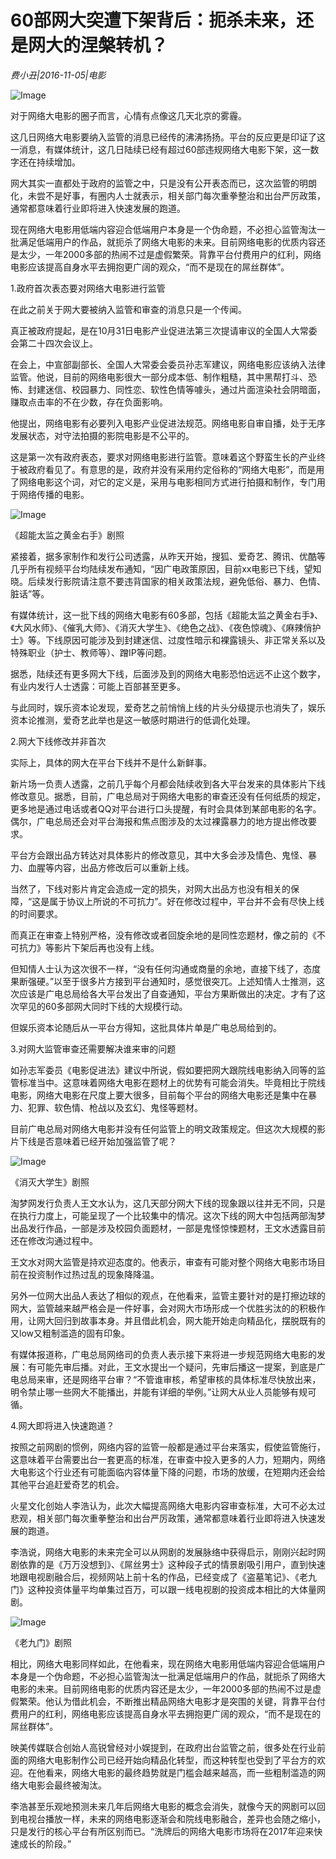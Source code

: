 # 60部网大突遭下架背后：扼杀未来，还是网大的涅槃转机？

*费小丑|2016-11-05|电影*

![Image](http://static.ylzbl.com/uploads/ueditor/php/upload/image/20170719/1500454893622869.jpeg)

对于网络大电影的圈子而言，心情有点像这几天北京的雾霾。

这几日网络大电影要纳入监管的消息已经传的沸沸扬扬。平台的反应更是印证了这一消息，有媒体统计，这几日陆续已经有超过60部违规网络大电影下架，这一数字还在持续增加。

网大其实一直都处于政府的监管之中，只是没有公开表态而已，这次监管的明朗化，未尝不是好事，有圈内人士就表示，相关部门每次重拳整治和出台严厉政策，通常都意味着行业即将进入快速发展的跑道。

现在网络大电影用低端内容迎合低端用户本身是一个伪命题，不必担心监管淘汰一批满足低端用户的作品，就扼杀了网络大电影的未来。目前网络电影的优质内容还是太少，一年2000多部的热闹不过是虚假繁荣。背靠平台付费用户的红利，网络电影应该提高自身水平去拥抱更广阔的观众，“而不是现在的屌丝群体”。

1.政府首次表态要对网络大电影进行监管

在此之前关于网大要被纳入监管和审查的消息只是一个传闻。

真正被政府提起，是在10月31日电影产业促进法第三次提请审议的全国人大常委会第二十四次会议上。

在会上，中宣部副部长、全国人大常委会委员孙志军建议，网络电影应该纳入法律监管。他说，目前的网络电影很大一部分成本低、制作粗糙，其中黑帮打斗、恐怖、封建迷信、校园暴力、同性恋、软性色情等噱头，通过片面渲染社会阴暗面，赚取点击率的不在少数，存在负面影响。

他提出，网络电影有必要列入电影产业促进法规范。网络电影自审自播，处于无序发展状态，对守法拍摄的影院电影是不公平的。

这是第一次有政府表态，要求对网络电影进行监管。意味着这个野蛮生长的产业终于被政府看见了。有意思的是，政府并没有采用约定俗称的“网络大电影”，而是用了网络电影这个词，对它的定义是，采用与电影相同方式进行拍摄和制作，专门用于网络传播的电影。

![Image](http://p9.pstatp.com/large/2ed60003774123c9590e)

《超能太监之黄金右手》剧照

紧接着，据多家制作和发行公司透露，从昨天开始，搜狐、爱奇艺、腾讯、优酷等几乎所有视频平台均陆续发布通知，“因广电政策原因，目前xx电影已下线，望知晓。后续发行影院请注意不要违背国家的相关政策法规，避免低俗、暴力、色情、脏话”等。

有媒体统计，这一批下线的网络大电影有60多部，包括《超能太监之黄金右手》、《大风水师》、《催乳大师》、《消灭大学生》、《绝色之战》、《夜色惊魂》、《麻辣俏护士》等。下线原因可能涉及到封建迷信、过度性暗示和裸露镜头、非正常关系以及特殊职业（护士、教师等）、蹭IP等问题。

据悉，陆续还有更多网大下线，后面涉及到的网络大电影恐怕远远不止这个数字，有业内发行人士透露：可能上百部甚至更多。

与此同时，娱乐资本论发现，爱奇艺之前悄悄上线的片头分级提示也消失了，娱乐资本论推测，爱奇艺此举也是这一敏感时期进行的低调化处理。

2.网大下线修改并非首次

实际上，具体的网大在平台下线并不是什么新鲜事。

新片场一负责人透露，之前几乎每个月都会陆续收到各大平台发来的具体影片下线修改意见。据悉，目前，广电总局对于网络大电影的审查还没有任何纸质的规定，更多地是通过电话或者QQ对平台进行口头提醒，有时会具体到某部电影的名字。偶尔，广电总局还会对平台海报和焦点图涉及的太过裸露暴力的地方提出修改要求。

平台方会跟出品方转达对具体影片的修改意见，其中大多会涉及情色、鬼怪、暴力、血腥等内容，出品方修改后可以重新上线。

当然了，下线对影片肯定会造成一定的损失，对网大出品方也没有相关的保障，“这是属于协议上所说的不可抗力”。好在修改过程中，平台并不会有尽快上线的时间要求。

而真正在审查上特别严格，没有修改或者回旋余地的是同性恋题材，像之前的《不可抗力》等影片下架后再也没有上线。

但知情人士认为这次很不一样，“没有任何沟通或商量的余地，直接下线了，态度果断强硬。”以至于很多片方接到平台通知时，感觉很突兀。上述知情人士推测，这次应该是广电总局给各大平台发出了自查通知，平台方果断做出的决定。才有了这次罕见的60多部网大同时下线的大规模行动。

但娱乐资本论随后从一平台方得知，这批具体片单是广电总局给到的。

3.对网大监管审查还需要解决谁来审的问题

如孙志军委员《电影促进法》建议中所说，假如要把网大跟院线电影纳入同等的监管标准当中。这意味着网络大电影在题材上的优势有可能会消失。毕竟相比于院线电影，网络大电影在尺度上要大很多，目前每个平台的网络大电影还是集中在暴力、犯罪、软色情、枪战以及玄幻、鬼怪等题材。

目前广电总局对网络大电影并没有任何监管上的明文政策规定。但这次大规模的影片下线是否意味着已经开始加强监管了呢？

![Image](http://p3.pstatp.com/large/2ed70003785cee8728e0)

《消灭大学生》剧照

淘梦网发行负责人王文水认为，这几天部分网大下线的现象跟以往并无不同，只是在执行力度上，可能呈现了一个比较集中的情况。这次下线的网大中包括两部淘梦出品发行作品，一部是涉及校园负面题材，一部是鬼怪惊悚题材，王文水透露目前还在修改沟通过程中。

王文水对网大监管是持欢迎态度的。他表示，审查有可能对整个网络大电影市场目前在投资制作过热过乱的现象降降温。

另外一位网大出品人表达了相似的观点，在他看来，监管主要针对的是打擦边球的网大，监管越来越严格会是一件好事，会对网大市场形成一个优胜劣汰的的积极作用，让网大回归到故事本身。并且借此机会，网大能开始走向精品化，摆脱既有的又low又粗制滥造的固有印象。

有媒体报道称，广电总局网络司的负责人表示接下来将进一步规范网络大电影的发展：有可能先审后播。对此，王文水提出一个疑问，先审后播这一提案，到底是广电总局来审，还是网络平台审？“不管谁审核，希望审核的具体标准尽快放出来，明令禁止哪一些网大不能播出，并能有详细的举例。”让网大从业人员能够有规可循。

4.网大即将进入快速跑道？

按照之前网剧的惯例，网络内容的监管一般都是通过平台来落实，假使监管施行，这意味着平台需要出台一套更高的标准，在审查中投入更多的人力，短期内，网络大电影这个行业还有可能面临内容体量下降的问题，市场的放缓，在短期内还会给其他平台追赶爱奇艺的机会。

火星文化创始人李浩认为，此次大幅提高网络大电影内容审查标准，大可不必太过悲观，相关部门每次重拳整治和出台严厉政策，通常都意味着行业即将进入快速发展的跑道。

李浩说，网络大电影的未来完全可以从网剧的发展脉络中获得启示，刚刚兴起时网剧依靠的是《万万没想到》、《屌丝男士》这种段子式的情景剧吸引用户，直到快速地跟电视剧融合后，视频网站上前十名的作品，已经变成了《盗墓笔记》、《老九门》这种投资体量平均单集过百万，可以跟一线电视剧的投资成本相比的大体量网剧。

![Image](http://p1.pstatp.com/large/2ee00000849a639b1e1d)

《老九门》剧照

相比，网络大电影同样如此，在他看来，现在网络大电影用低端内容迎合低端用户本身是一个伪命题，不必担心监管淘汰一批满足低端用户的作品，就扼杀了网络大电影的未来。目前网络电影的优质内容还是太少，一年2000多部的热闹不过是虚假繁荣。他认为借此机会，不断推出精品网络大电影才是突围的关键，背靠平台付费用户的红利，网络电影应该提高自身水平去拥抱更广阔的观众，“而不是现在的屌丝群体”。

映美传媒联合创始人高锐曾经对小娱提到，在政府出台监管之前，很多处在行业前面的网络大电影制作公司已经开始向精品化转型，而这种转型也受到了平台方的欢迎。在他看来，网络大电影的最终趋势就是门槛会越来越高，而一些粗制滥造的网络大电影会最终被淘汰。

李浩甚至乐观地预测未来几年后网络大电影的概念会消失，就像今天的网剧可以回到电视台播放一样，未来的网络电影逐渐会和院线电影融合，差异也会随之缩小，只是发行的核心平台有所区别而已。“洗牌后的网络大电影市场将在2017年迎来快速成长的阶段。”

